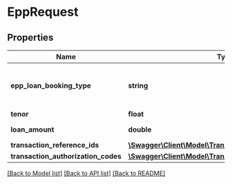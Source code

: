 # EppRequest

## Properties
Name | Type | Description | Notes
------------ | ------------- | ------------- | -------------
**epp_loan_booking_type** | **string** | Type of the easy payment plan loan booking.This is a reference data field. Please use /v1/apac/utilities/referenceData/{eppLoanBookingType} resource to get possible value of this field with description. | 
**tenor** | **float** | Tenure of loan in months. | [optional] 
**loan_amount** | **double** | Eligible loan amount. Applicable only for EPP of type STATEMENT. | [optional] 
**transaction_reference_ids** | [**\Swagger\Client\Model\TransactionReferenceId[]**](TransactionReferenceId.md) |  | [optional] 
**transaction_authorization_codes** | [**\Swagger\Client\Model\TransactionAuthorizationCodes[]**](TransactionAuthorizationCodes.md) |  | [optional] 

[[Back to Model list]](../../README.md#documentation-for-models) [[Back to API list]](../../README.md#documentation-for-api-endpoints) [[Back to README]](../../README.md)

